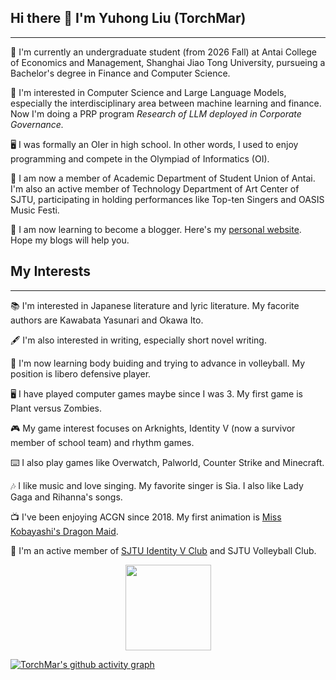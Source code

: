 ## Hi there 👋 I'm Yuhong Liu (TorchMar)

---

📖 I'm currently an undergraduate student (from 2026 Fall) at Antai College of Economics and Management, Shanghai Jiao Tong University, pursueing a Bachelor's degree in Finance and Computer Science.

💫 I'm interested in Computer Science and Large Language Models, especially the interdisciplinary area between machine learning and finance. Now I'm doing a PRP program *Research of LLM deployed in Corporate Governance.*

🖥️ I was formally an OIer in high school. In other words, I used to enjoy programming and compete in the Olympiad of Informatics (OI).

📄 I am now a member of Academic Department of Student Union of Antai. I'm also an active member of Technology Department of Art Center of SJTU, participating in holding performances like Top-ten Singers and OASIS Music Festi.

📝 I am now learning to become a blogger. Here's my [personal website](https://torchmar.github.io/). Hope my blogs will help you.

## My Interests

---

📚 I'm interested in Japanese literature and lyric literature. My facorite authors are Kawabata Yasunari and Okawa Ito.

🖋️ I'm also interested in writing, especially short novel writing.

👟 I'm now learning body buiding and trying to advance in volleyball. My position is libero defensive player.

🖥️ I have played computer games maybe since I was 3. My first game is Plant versus Zombies.

🎮 My game interest focuses on Arknights, Identity V (now a survivor member of school team) and rhythm games.

⌨️ I also play games like Overwatch, Palworld, Counter Strike and Minecraft.

🎶 I like music and love singing. My favorite singer is Sia. I also like Lady Gaga and Rihanna's songs.

📺 I've been enjoying ACGN since 2018. My first animation is [Miss Kobayashi&#39;s Dragon Maid](https://bangumi.tv/subject/179949).

🏫 I'm an active member of [SJTU Identity V Club](https://space.bilibili.com/1002245415?spm_id_from=333.337.0.0) and SJTU Volleyball Club.

<div align="center"> <img height="137px" src="https://github-readme-stats.vercel.app/api?username=TorchMar&hide_title=true&hide_border=true&show_icons=trueline_height=21&text_color=000&icon_color=000&bg_color=0,ea6161,ffc64d,fffc4d,52fa5a&theme=graywhite" /> </div>

[![TorchMar's github activity graph](https://github-readme-activity-graph.vercel.app/graph?username=TorchMar)](https://github.com/ashutosh00710/github-readme-activity-graph)
